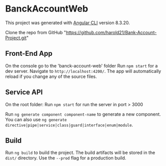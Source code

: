 # BanckAccountWeb

This project was generated with [Angular CLI](https://github.com/angular/angular-cli) version 8.3.20.

Clone the repo from GitHub "https://github.com/harold21/Bank-Account-Project.git"

## Front-End App

On the console go to the 'banck-account-web' folder
Run `npm start` for a dev server. Navigate to `http://localhost:4200/`. The app will automatically reload if you change any of the source files.

## Service API

On the root folder:
Run `npm start`
for run the server in port > 3000

Run `ng generate component component-name` to generate a new component. You can also use `ng generate directive|pipe|service|class|guard|interface|enum|module`.

## Build

Run `ng build` to build the project. The build artifacts will be stored in the `dist/` directory. Use the `--prod` flag for a production build.
